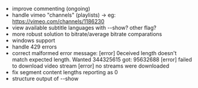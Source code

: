 + improve commenting (ongoing)
+ handle vimeo "channels" (playlists) -> eg: https://vimeo.com/channels/1186230
+ view available subtitle languages with --show? other flag?
+ more robust solution to bitrate/average bitrate comparations
+ windows support
+ handle 429 errors
+ correct malformed error message:
  [error] 0eceived length doesn't match expected length. Wanted 344325615 got: 95632688
  [error] failed to download video stream
  [error] no streams were downloaded
+ fix segment content lengths reporting as 0
+ structure output of --show
